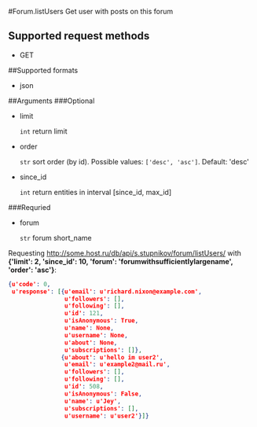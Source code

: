 #Forum.listUsers
Get user with posts on this forum

## Supported request methods 
* GET

##Supported formats
* json

##Arguments
###Optional
* limit

   ```int``` return limit
* order

   ```str``` sort order (by id). Possible values: ```['desc', 'asc']```. Default: 'desc'
* since_id

   ```int``` return entities in interval [since_id, max_id]


###Requried
* forum

   ```str``` forum short_name


Requesting http://some.host.ru/db/api/s.stupnikov/forum/listUsers/ with **{'limit': 2, 'since_id': 10, 'forum': 'forumwithsufficientlylargename', 'order': 'asc'}**:
```json
{u'code': 0,
 u'response': [{u'email': u'richard.nixon@example.com',
                u'followers': [],
                u'following': [],
                u'id': 121,
                u'isAnonymous': True,
                u'name': None,
                u'username': None,
                u'about': None,
                u'subscriptions': []},
               {u'about': u'hello im user2',
                u'email': u'example2@mail.ru',
                u'followers': [],
                u'following': [],
                u'id': 508,
                u'isAnonymous': False,
                u'name': u'Jey',
                u'subscriptions': [],
                u'username': u'user2'}]}
```
